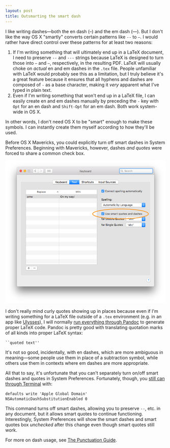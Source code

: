 ```yaml
---
layout: post
title: Outsmarting the smart dash
---
```


I like writing dashes—both the en dash (–) and the em dash (—). But I don't like the way OS X "smartly" converts certain patterns like `--` to `–`. I would rather have direct control over these patterns for at least two reasons:

1. If I'm writing something that will ultimately end up in a LaTeX document, I need to preserve `--` and `---` strings because LaTeX is designed to turn those into `–` and `—`, respectively, in the resulting PDF. LaTeX will usually choke on *actual* en and em dashes in the `.tex` file. People unfamiliar with LaTeX would probably see this as a limitation, but I truly believe it's a great feature because it ensures that all hyphens and dashes are composed of `-` as a base character, making it *very* apparent what I've typed in plain text.
2. Even if I'm writing something that won't end up in a LaTeX file, I can easily create en and em dashes manually by preceding the `-` key with `Opt` for an en dash and `Shift-Opt` for an em dash. Both work system-wide in OS X. 

In other words, I don't need OS X to be "smart" enough to make these symbols. I can instantly create them myself according to how they'll be used.

Before OS X Mavericks, you could explicitly turn off smart dashes in System Preferences. Beginning with Mavericks, however, dashes *and quotes* were forced to share a common check box.

![](/img/keyboard-pref-pe.png)

I don't really mind curly quotes showing up in places because even if I'm writing something for a LaTeX file outside of a `.tex` environment (e.g. in an app like [Ulysses](http://www.ulyssesapp.com)), I will normally [run everything through Pandoc](http://www.practicallyefficient.com/2016/03/15/markdown-pandoc-latex.html) to generate proper LaTeX code. Pandoc is pretty good with translating quotation marks of all kinds into proper LaTeX syntax:

    ``quoted text''

It's not so good, incidentally, with en dashes, which are more ambiguous in meaning—some people use them in place of a subtraction symbol, while others use them in contexts where em dashes are more appropriate.

All that to say, it's unfortunate that you can't separately turn on/off smart dashes and quotes in System Preferences. Fortunately, though, you [still can through Terminal](http://superuser.com/questions/555628/how-to-stop-mac-to-convert-typing-double-dash-to-emdash) with:

	defaults write 'Apple Global Domain' NSAutomaticDashSubstitutionEnabled 0

This command turns off smart dashes, allowing you to preserve `--`, etc. in any document, but it allows smart quotes to continue functioning. Interestingly, System Preferences will show the smart dashes and smart quotes box *unchecked* after this change even though smart quotes still work.

For more on dash usage, see [The Punctuation Guide](http://www.thepunctuationguide.com/em-dash.html). 

